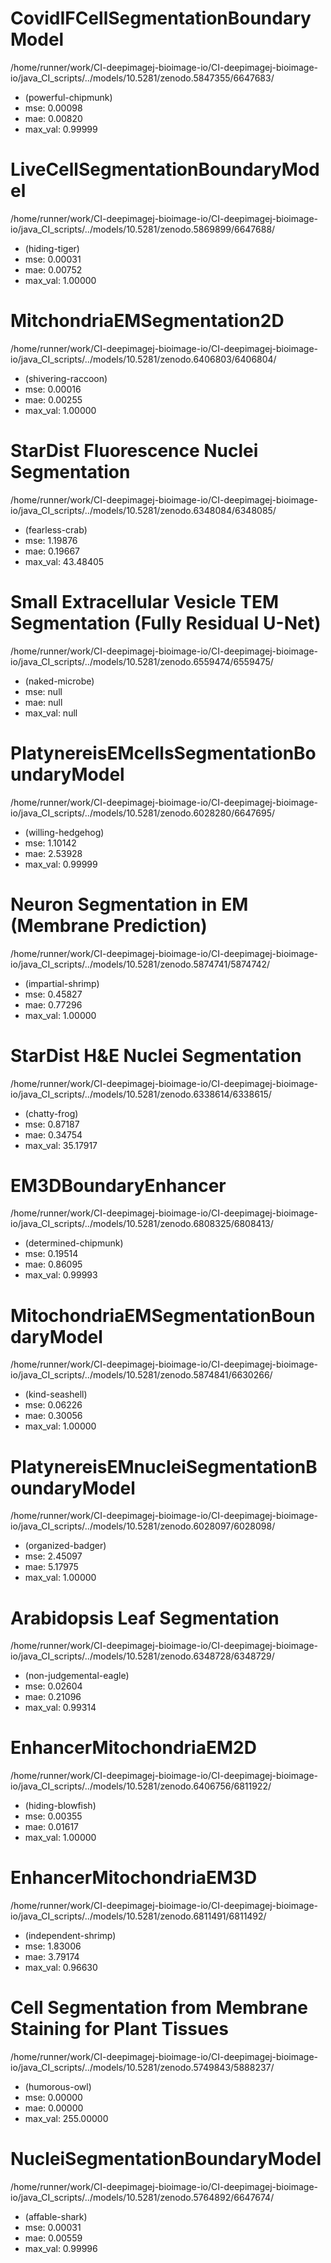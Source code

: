 # CovidIFCellSegmentationBoundaryModel
/home/runner/work/CI-deepimagej-bioimage-io/CI-deepimagej-bioimage-io/java_CI_scripts/../models/10.5281/zenodo.5847355/6647683/
- (powerful-chipmunk) 
- mse: 0.00098 
- mae: 0.00820
- max_val: 0.99999

# LiveCellSegmentationBoundaryModel
/home/runner/work/CI-deepimagej-bioimage-io/CI-deepimagej-bioimage-io/java_CI_scripts/../models/10.5281/zenodo.5869899/6647688/
- (hiding-tiger) 
- mse: 0.00031 
- mae: 0.00752
- max_val: 1.00000

# MitchondriaEMSegmentation2D
/home/runner/work/CI-deepimagej-bioimage-io/CI-deepimagej-bioimage-io/java_CI_scripts/../models/10.5281/zenodo.6406803/6406804/
- (shivering-raccoon) 
- mse: 0.00016 
- mae: 0.00255
- max_val: 1.00000

# StarDist Fluorescence Nuclei Segmentation
/home/runner/work/CI-deepimagej-bioimage-io/CI-deepimagej-bioimage-io/java_CI_scripts/../models/10.5281/zenodo.6348084/6348085/
- (fearless-crab) 
- mse: 1.19876 
- mae: 0.19667
- max_val: 43.48405

# Small Extracellular Vesicle TEM Segmentation (Fully Residual U-Net)
/home/runner/work/CI-deepimagej-bioimage-io/CI-deepimagej-bioimage-io/java_CI_scripts/../models/10.5281/zenodo.6559474/6559475/
- (naked-microbe) 
- mse: null 
- mae: null
- max_val: null

# PlatynereisEMcellsSegmentationBoundaryModel
/home/runner/work/CI-deepimagej-bioimage-io/CI-deepimagej-bioimage-io/java_CI_scripts/../models/10.5281/zenodo.6028280/6647695/
- (willing-hedgehog) 
- mse: 1.10142 
- mae: 2.53928
- max_val: 0.99999

# Neuron Segmentation in EM (Membrane Prediction)
/home/runner/work/CI-deepimagej-bioimage-io/CI-deepimagej-bioimage-io/java_CI_scripts/../models/10.5281/zenodo.5874741/5874742/
- (impartial-shrimp) 
- mse: 0.45827 
- mae: 0.77296
- max_val: 1.00000

# StarDist H&E Nuclei Segmentation
/home/runner/work/CI-deepimagej-bioimage-io/CI-deepimagej-bioimage-io/java_CI_scripts/../models/10.5281/zenodo.6338614/6338615/
- (chatty-frog) 
- mse: 0.87187 
- mae: 0.34754
- max_val: 35.17917

# EM3DBoundaryEnhancer
/home/runner/work/CI-deepimagej-bioimage-io/CI-deepimagej-bioimage-io/java_CI_scripts/../models/10.5281/zenodo.6808325/6808413/
- (determined-chipmunk) 
- mse: 0.19514 
- mae: 0.86095
- max_val: 0.99993

# MitochondriaEMSegmentationBoundaryModel
/home/runner/work/CI-deepimagej-bioimage-io/CI-deepimagej-bioimage-io/java_CI_scripts/../models/10.5281/zenodo.5874841/6630266/
- (kind-seashell) 
- mse: 0.06226 
- mae: 0.30056
- max_val: 1.00000

# PlatynereisEMnucleiSegmentationBoundaryModel
/home/runner/work/CI-deepimagej-bioimage-io/CI-deepimagej-bioimage-io/java_CI_scripts/../models/10.5281/zenodo.6028097/6028098/
- (organized-badger) 
- mse: 2.45097 
- mae: 5.17975
- max_val: 1.00000

# Arabidopsis Leaf Segmentation
/home/runner/work/CI-deepimagej-bioimage-io/CI-deepimagej-bioimage-io/java_CI_scripts/../models/10.5281/zenodo.6348728/6348729/
- (non-judgemental-eagle) 
- mse: 0.02604 
- mae: 0.21096
- max_val: 0.99314

# EnhancerMitochondriaEM2D
/home/runner/work/CI-deepimagej-bioimage-io/CI-deepimagej-bioimage-io/java_CI_scripts/../models/10.5281/zenodo.6406756/6811922/
- (hiding-blowfish) 
- mse: 0.00355 
- mae: 0.01617
- max_val: 1.00000

# EnhancerMitochondriaEM3D
/home/runner/work/CI-deepimagej-bioimage-io/CI-deepimagej-bioimage-io/java_CI_scripts/../models/10.5281/zenodo.6811491/6811492/
- (independent-shrimp) 
- mse: 1.83006 
- mae: 3.79174
- max_val: 0.96630

# Cell Segmentation from Membrane Staining for Plant Tissues
/home/runner/work/CI-deepimagej-bioimage-io/CI-deepimagej-bioimage-io/java_CI_scripts/../models/10.5281/zenodo.5749843/5888237/
- (humorous-owl) 
- mse: 0.00000 
- mae: 0.00000
- max_val: 255.00000

# NucleiSegmentationBoundaryModel
/home/runner/work/CI-deepimagej-bioimage-io/CI-deepimagej-bioimage-io/java_CI_scripts/../models/10.5281/zenodo.5764892/6647674/
- (affable-shark) 
- mse: 0.00031 
- mae: 0.00559
- max_val: 0.99996

